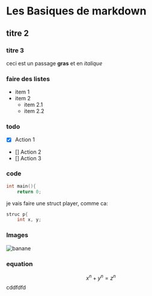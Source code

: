 # Les Basiques de markdown

## titre 2

### titre 3

ceci est un passage **gras** et en *italique*

### faire des listes

- item 1
- item 2
    - item 2.1
    - item 2.2
  
### todo 

- [x] Action 1
- [] Action 2
- [] Action 3

### code

```c
int main(){
    return 0;
```

je vais faire une struct player, comme ca:

```c
struc p{
    int x, y;
```

### Images

![banane](http://www.u-run.fr/wp-content/uploads/2015/02/banane.jpg)

### equation

$$ x^n + y^n = z^n $$
cddfdfd
